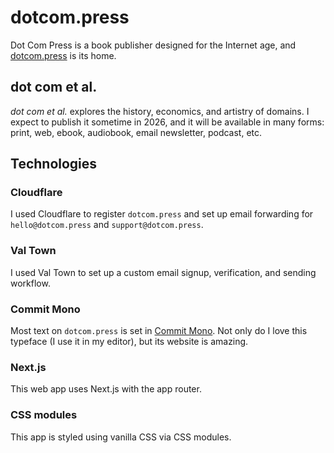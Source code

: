# dotcom.press

Dot Com Press is a book publisher designed for the Internet age, and [dotcom.press](https://dotcom.press) is its home.

## dot com et al.

_dot com et al._ explores the history, economics, and artistry of domains. I expect to publish it sometime in 2026, and it will be available in many forms: print, web, ebook, audiobook, email newsletter, podcast, etc.

## Technologies

### Cloudflare

I used Cloudflare to register `dotcom.press` and set up email forwarding for `hello@dotcom.press` and `support@dotcom.press`.

### Val Town

I used Val Town to set up a custom email signup, verification, and sending workflow.

### Commit Mono

Most text on `dotcom.press` is set in [Commit Mono](https://commitmono.com). Not only do I love this typeface (I use it in my editor), but its website is amazing.

### Next.js

This web app uses Next.js with the app router.

### CSS modules

This app is styled using vanilla CSS via CSS modules.
